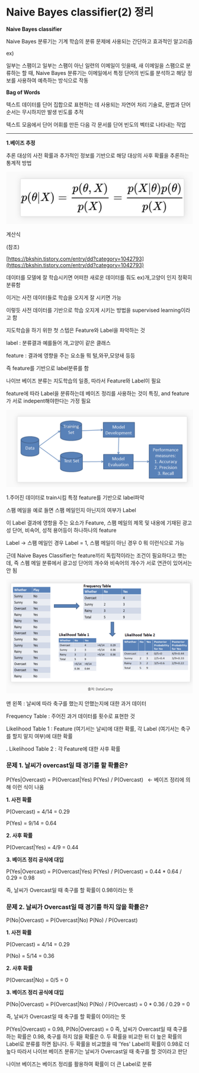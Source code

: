 # Naive  Bayes classifier(2) 정리

**Naive  Bayes classifier**

Naive Bayes 분류기는 기계 학습의 분류 문제에 사용되는 간단하고 효과적인 알고리즘

ex)

일부는 스팸이고 일부는 스팸이 아닌 일련의 이메일이 잇을때,  새 이메일을 스팸으로 분류하는 할 때, Naive Bayes 분류기는 이메일에서 특정 단어의 빈도를 분석하고 해당 정보를 사용하여 예측하는 방식으로 작동

**Bag of Words**

텍스트 데이터를 단어 집합으로 표현하는 데 사용되는 자연어 처리 기술로, 문법과 단어 순서는 무시하지만 발생 빈도를 추적

텍스트 모음에서 단어 어휘를 만든 다음 각 문서를 단어 빈도의 벡터로 나타내는 작업

---

**1.베이즈 추정**

추론 대상의 사전 확률과 추가적인 정보를 기반으로 해당 대상의 사후 확률을 추론하는 통계적 방법

![스크린샷 2023-04-12 오후 4.39.53.png](Naive%20Bayes%20classifier(2)%20%E1%84%8C%E1%85%A5%E1%86%BC%E1%84%85%E1%85%B5%20f66ddb8a12754bf590a7abda81def31b/%25E1%2584%2589%25E1%2585%25B3%25E1%2584%258F%25E1%2585%25B3%25E1%2584%2585%25E1%2585%25B5%25E1%2586%25AB%25E1%2584%2589%25E1%2585%25A3%25E1%2586%25BA_2023-04-12_%25E1%2584%258B%25E1%2585%25A9%25E1%2584%2592%25E1%2585%25AE_4.39.53.png)

계산식

(참조)

[https://bkshin.tistory.com/entry/dd?category=1042793](https://bkshin.tistory.com/entry/dd?category=1042793)

데이터를 모델에 잘 학습시키면 어떠한 새로운 데이터를 줘도 ex)개,고양이 인지 정확히 분류함

이거는 사전 데이터들로 학습을 오지게 잘 시키면 가능

이렇듯 사전 데이터를 기반으로 학습 오지게 시키는 방법을 supervised learning이라고 함

지도학습을 하기 위한 첫 스텝은 Feature와 Label을 파악하는 것

label : 분류결과 예를들어 개,고양이 같은 클래스

feature : 결과에 영향을 주는 요소들 뭐 털,와꾸,모양새 등등

즉 feature를 기반으로 label분류를 함

나이브 베이즈 분류는 지도학습의 일종, 따라서 Feature와 Label이 필요

feature에 따라 Label을 분류하는데 베이즈 정리를 사용하는 것이 특징, and feature가 서로 indepent해야한다는 가정 필요

![스크린샷 2023-04-12 오후 4.53.07.png](Naive%20Bayes%20classifier(2)%20%E1%84%8C%E1%85%A5%E1%86%BC%E1%84%85%E1%85%B5%20f66ddb8a12754bf590a7abda81def31b/%25E1%2584%2589%25E1%2585%25B3%25E1%2584%258F%25E1%2585%25B3%25E1%2584%2585%25E1%2585%25B5%25E1%2586%25AB%25E1%2584%2589%25E1%2585%25A3%25E1%2586%25BA_2023-04-12_%25E1%2584%258B%25E1%2585%25A9%25E1%2584%2592%25E1%2585%25AE_4.53.07.png)

1.주어진 데이터로 train시킴 특정 feature를 기반으로 label파악

스팸 메일을 예로 들면 스팸 메일인지 아닌지의 여부가 Label

이 Label 결과에 영항을 주는 요소가 Feature, 스팸 메일의 제목 및 내용에 기재된 광고성 단어, 비속어, 성적 용어등이 하나하나의 feature

Label -> 스팸 메일인 경우 Label = 1, 스팸 메일이 아닌 경우 0 뭐 이런식으로 가능

근데 Naive Bayes Classifier는 feature끼리 독립적이라는 조건이 필요하다고 햇는데, 즉 스펨 메일 분류에서 광고성 단어의 개수와 비속어의 개수가 서로 연관이 있어서는 안 됨

![스크린샷 2023-04-12 오후 5.05.15.png](Naive%20Bayes%20classifier(2)%20%E1%84%8C%E1%85%A5%E1%86%BC%E1%84%85%E1%85%B5%20f66ddb8a12754bf590a7abda81def31b/%25E1%2584%2589%25E1%2585%25B3%25E1%2584%258F%25E1%2585%25B3%25E1%2584%2585%25E1%2585%25B5%25E1%2586%25AB%25E1%2584%2589%25E1%2585%25A3%25E1%2586%25BA_2023-04-12_%25E1%2584%258B%25E1%2585%25A9%25E1%2584%2592%25E1%2585%25AE_5.05.15.png)

맨 왼쪽 : 날씨에 따라 축구를 했는지 안했는지에 대한 과거 데이터

Frequency Table : 주어진 과거 데이터를 횟수로 표현한 것

Likelihood Table 1 : Feature (여기서는 날씨)에 대한 확률, 각 Label (여기서는 축구를 할지 말지 여부)에 대한 확률

. Likelihood Table 2 : 각 Feature에 대한 사후 확률

### 문제 1. 날씨가 overcast일 때 경기를 할 확률은?

P(Yes|Overcast) = P(Overcast|Yes) P(Yes) / P(Overcast)   <- 베이즈 정리에 의해 이런 식이 나옴

**1. 사전 확률**

P(Overcast) = 4/14 = 0.29

P(Yes) = 9/14 = 0.64

**2. 사후 확률**

P(Overcast|Yes) = 4/9 = 0.44

**3. 베이즈 정리 공식에 대입**

P(Yes|Overcast) = P(Overcast|Yes) P(Yes) / P(Overcast) = 0.44 * 0.64 / 0.29 = 0.98

즉, 날씨가 Overcast일 때 축구를 할 확률이 0.98이라는 뜻

### 문제 2. 날씨가 Overcast일 때 경기를 하지 않을 확률은?

P(No|Overcast) = P(Overcast|No) P(No) / P(Overcast)

**1. 사전 확률**

P(Overcast) = 4/14 = 0.29

P(No) = 5/14 = 0.36

**2. 사후 확률**

P(Overcast|No) = 0/5 = 0

**3. 베이즈 정리 공식에 대입**

P(No|Overcast) = P(Overcast|No) P(No) / P(Overcast) = 0 * 0.36 / 0.29 = 0

즉, 날씨가 Overcast일 때 축구를 할 확률이 0이라는 뜻

P(Yes|Overcast) = 0.98, P(No|Overcast) = 0 즉, 날씨가 Overcast일 때 축구를 하는 확률은 0.98, 축구를 하지 않을 확률은 0. 두 확률을 비교한 뒤 더 높은 확률의 Label로 분류를 하면 됩니다. 두 확률을 비교했을 때 'Yes' Label의 확률이 0.98로 더 높다  따라서 나이브 베이즈 분류기는 날씨가 Overcast일 때 축구를 할 것이라고 판단

나이브 베이즈는 베이즈 정리를 활용하여 확률이 더 큰 Label로 분류